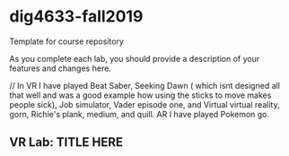 # dig4633-fall2019
Template for course repository

As you complete each lab, you should provide a description of your features and changes here.

// In VR I have played Beat Saber, Seeking Dawn ( which isnt designed all that well and was a good example how using the sticks to move makes people sick), Job simulator, Vader episode one, and Virtual virtual reality, gorn, Richie's plank, medium, and quill. AR I have played Pokemon go.

## VR Lab: TITLE HERE
